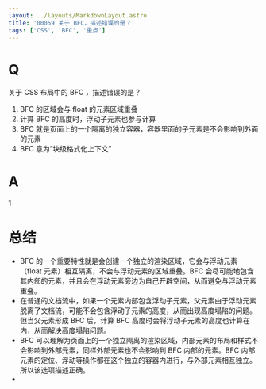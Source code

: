 ```yaml
---
layout: ../layouts/MarkdownLayout.astro
title: '00059 关于 BFC，描述错误的是？'
tags: ['CSS', 'BFC', '重点']
---
```


# Q

关于 CSS 布局中的 BFC ，描述错误的是？

1. BFC 的区域会与 float 的元素区域重叠
2. 计算 BFC 的高度时，浮动子元素也参与计算
3. BFC 就是页面上的一个隔离的独立容器，容器里面的子元素是不会影响到外面的元素
4. BFC 意为”块级格式化上下文”

# A

1

# 总结

- BFC 的一个重要特性就是会创建一个独立的渲染区域，它会与浮动元素（float 元素）相互隔离，不会与浮动元素的区域重叠。BFC 会尽可能地包含其内部的元素，并且会在浮动元素旁边为自己开辟空间，从而避免与浮动元素重叠。
- 在普通的文档流中，如果一个元素内部包含浮动子元素，父元素由于浮动元素脱离了文档流，可能不会包含浮动子元素的高度，从而出现高度塌陷的问题。但当父元素形成 BFC 后，计算 BFC 高度时会将浮动子元素的高度也计算在内，从而解决高度塌陷问题。
- BFC 可以理解为页面上的一个独立隔离的渲染区域，内部元素的布局和样式不会影响到外部元素，同样外部元素也不会影响到 BFC 内部的元素。BFC 内部元素的定位、浮动等操作都在这个独立的容器内进行，与外部元素相互独立。所以该选项描述正确。
- 

<script>
  function func() {

  }
  
</script>